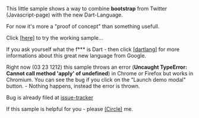 This little sample shows a way to combine <strong>bootstrap</strong> from Twitter (Javascript-page) with the new Dart-Language.

For now it's more a "proof of concept" than something usefull.

Click [[here]](http://www.mikemitterer.at/fileadmin/sourcesamples/dartbootstrap-sample/javascript.html) to try the working sample...

If you ask yourself what the f*** is Dart - then click [[dartlang]](http://www.dartlang.org/) for 
more informations about this great new language from Google.

Right now (03 23 1212) this sample throws an error (<strong>Uncaught TypeError: Cannot call method 'apply' of undefined</strong>)
in Chrome or Firefox but works in Chromium. 
You can see the bug if you click on the "Launch demo modal" button. - Nothing happens, instead the error is thrown.

Bug is already filed at [issue-tracker](http://code.google.com/p/dart/issues/detail?id=2265&q=Uncaught%20TypeError%3A%20Cannot%20call%20method%20'apply'%20of%20undefined&colspec=ID%20Type%20Status%20Priority%20Area%20Owner%20Summary)

If this sample is helpful for you - please [(Circle)](http://gplus.mikemitterer.at/) me.

